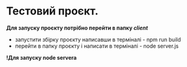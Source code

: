 # Тестовий проєкт. 
**Для запуску проєкту потрібно перейти в папку _client_**
-   запустити збірку проєкту написавши в  терміналі - npm run build
- перейти в папку проєкту і написати в терміналі - node server.js 

**!Для запуску node servera**

